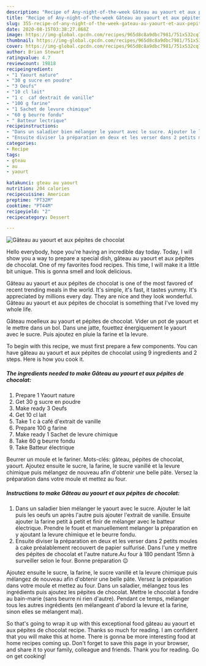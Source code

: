```yaml
---
description: "Recipe of Any-night-of-the-week Gâteau au yaourt et aux pépites de chocolat"
title: "Recipe of Any-night-of-the-week Gâteau au yaourt et aux pépites de chocolat"
slug: 355-recipe-of-any-night-of-the-week-gateau-au-yaourt-et-aux-pepites-de-chocolat
date: 2020-08-15T03:38:27.868Z
image: https://img-global.cpcdn.com/recipes/965d8c8a9dbc7981/751x532cq70/gateau-au-yaourt-et-aux-pepites-de-chocolat-photo-principale-de-la-recette.jpg
thumbnail: https://img-global.cpcdn.com/recipes/965d8c8a9dbc7981/751x532cq70/gateau-au-yaourt-et-aux-pepites-de-chocolat-photo-principale-de-la-recette.jpg
cover: https://img-global.cpcdn.com/recipes/965d8c8a9dbc7981/751x532cq70/gateau-au-yaourt-et-aux-pepites-de-chocolat-photo-principale-de-la-recette.jpg
author: Brian Stewart
ratingvalue: 4.7
reviewcount: 19818
recipeingredient:
- "1 Yaourt nature"
- "30 g sucre en poudre"
- "3 Oeufs"
- "10 cl lait"
- "1 c  caf dextrait de vanille"
- "100 g farine"
- "1 Sachet de levure chimique"
- "60 g beurre fondu"
- " Batteur lectrique"
recipeinstructions:
- "Dans un saladier bien mélanger le yaourt avec le sucre. Ajouter le lait puis les oeufs un après l&#39;autre puis ajouter l&#39;extrait de vanille. Ensuite ajouter la farine petit à petit et finir de mélanger avec le batteur électrique. Prendre le fouet et manuellement melanger la préparation en y ajoutant la levure chimique et le beurre fondu."
- "Ensuite diviser la préparation en deux et les verser dans 2 petits moules à cake préalablement recouvert de papier sulfurisé. Dans l&#39;une y mettre des pépites de chocolat et l&#39;autre nature.Au four à 180 pendant 15mn à surveiller selon le four. Bonne préparation 😉"
categories:
- Recipe
tags:
- gteau
- au
- yaourt

katakunci: gteau au yaourt 
nutrition: 204 calories
recipecuisine: American
preptime: "PT32M"
cooktime: "PT44M"
recipeyield: "2"
recipecategory: Dessert

---
```



![Gâteau au yaourt et aux pépites de chocolat](https://img-global.cpcdn.com/recipes/965d8c8a9dbc7981/751x532cq70/gateau-au-yaourt-et-aux-pepites-de-chocolat-photo-principale-de-la-recette.jpg)

Hello everybody, hope you're having an incredible day today. Today, I will show you a way to prepare a special dish, gâteau au yaourt et aux pépites de chocolat. One of my favorites food recipes. This time, I will make it a little bit unique. This is gonna smell and look delicious.

Gâteau au yaourt et aux pépites de chocolat is one of the most favored of recent trending meals in the world. It's simple, it's fast, it tastes yummy. It's appreciated by millions every day. They are nice and they look wonderful. Gâteau au yaourt et aux pépites de chocolat is something that I've loved my whole life.

Gâteau moelleux au yaourt et pépites de chocolat. Vider un pot de yaourt et le mettre dans un bol. Dans une jatte, fouettez énergiquement le yaourt avec le sucre. Puis ajoutez en pluie la farine et la levure.


To begin with this recipe, we must first prepare a few components. You can have gâteau au yaourt et aux pépites de chocolat using 9 ingredients and 2 steps. Here is how you cook it.

<!--inarticleads1-->

##### The ingredients needed to make Gâteau au yaourt et aux pépites de chocolat:

1. Prepare 1 Yaourt nature
1. Get 30 g sucre en poudre
1. Make ready 3 Oeufs
1. Get 10 cl lait
1. Take 1 c à café d&#39;extrait de vanille
1. Prepare 100 g farine
1. Make ready 1 Sachet de levure chimique
1. Take 60 g beurre fondu
1. Take  Batteur électrique


Beurrer un moule et le fariner. Mots-clés: gâteau, pépites de chocolat, yaourt. Ajoutez ensuite le sucre, la farine, le sucre vanillé et la levure chimique puis mélangez de nouveau afin d&#39;obtenir une belle pâte. Versez la préparation dans votre moule et mettez au four. 

<!--inarticleads2-->

##### Instructions to make Gâteau au yaourt et aux pépites de chocolat:

1. Dans un saladier bien mélanger le yaourt avec le sucre. Ajouter le lait puis les oeufs un après l&#39;autre puis ajouter l&#39;extrait de vanille. Ensuite ajouter la farine petit à petit et finir de mélanger avec le batteur électrique. Prendre le fouet et manuellement melanger la préparation en y ajoutant la levure chimique et le beurre fondu.
1. Ensuite diviser la préparation en deux et les verser dans 2 petits moules à cake préalablement recouvert de papier sulfurisé. Dans l&#39;une y mettre des pépites de chocolat et l&#39;autre nature.Au four à 180 pendant 15mn à surveiller selon le four. Bonne préparation 😉


Ajoutez ensuite le sucre, la farine, le sucre vanillé et la levure chimique puis mélangez de nouveau afin d&#39;obtenir une belle pâte. Versez la préparation dans votre moule et mettez au four. Dans un saladier, mélangez tous les ingrédients puis ajoutez les pépites de chocolat. Mettre le chocolat à fondre au bain-marie (sans beurre ni rien d&#39;autre). Pendant ce temps, mélanger tous les autres ingrédients (en mélangeant d&#39;abord la levure et la farine, sinon elles se mélangent mal). 

So that's going to wrap it up with this exceptional food gâteau au yaourt et aux pépites de chocolat recipe. Thanks so much for reading. I am confident that you will make this at home. There is gonna be more interesting food at home recipes coming up. Don't forget to save this page in your browser, and share it to your family, colleague and friends. Thank you for reading. Go on get cooking!
